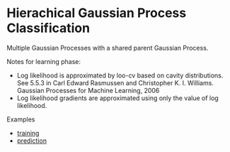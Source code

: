 # Hierachical Gaussian Process Classification

Multiple Gaussian Processes with a shared parent Gaussian Process.

Notes for learning phase:
  * Log likelihood is approximated by loo-cv based on cavity distributions. See 5.5.3 in Carl Edward Rasmussen and Christopher K. I. Williams. Gaussian Processes for Machine Learning, 2006
  * Log likelihood gradients are approximated using only the value of log likelihood.

Examples
  * [training](https://github.com/danielkorzekwa/bayes-scala-gp/blob/master/src/test/scala/dk/gp/hgpc/hgpcTrainTest.scala)
  * [prediction](https://github.com/danielkorzekwa/bayes-scala-gp/blob/master/src/test/scala/dk/gp/hgpc/hgpcPredictTest.scala)